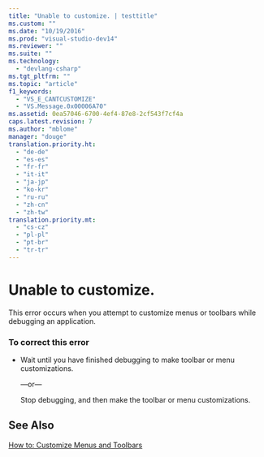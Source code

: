 ```yaml
---
title: "Unable to customize. | testtitle"
ms.custom: ""
ms.date: "10/19/2016"
ms.prod: "visual-studio-dev14"
ms.reviewer: ""
ms.suite: ""
ms.technology: 
  - "devlang-csharp"
ms.tgt_pltfrm: ""
ms.topic: "article"
f1_keywords: 
  - "VS_E_CANTCUSTOMIZE"
  - "VS.Message.0x00006A70"
ms.assetid: 0ea57046-6700-4ef4-87e8-2cf543f7cf4a
caps.latest.revision: 7
ms.author: "mblome"
manager: "douge"
translation.priority.ht: 
  - "de-de"
  - "es-es"
  - "fr-fr"
  - "it-it"
  - "ja-jp"
  - "ko-kr"
  - "ru-ru"
  - "zh-cn"
  - "zh-tw"
translation.priority.mt: 
  - "cs-cz"
  - "pl-pl"
  - "pt-br"
  - "tr-tr"
---
```

# Unable to customize.
This error occurs when you attempt to customize menus or toolbars while debugging an application.  
  
### To correct this error  
  
-   Wait until you have finished debugging to make toolbar or menu customizations.  
  
     —or—  
  
     Stop debugging, and then make the toolbar or menu customizations.  
  
## See Also  
 [How to: Customize Menus and Toolbars](../ide/how-to--customize-menus-and-toolbars-in-visual-studio.md)